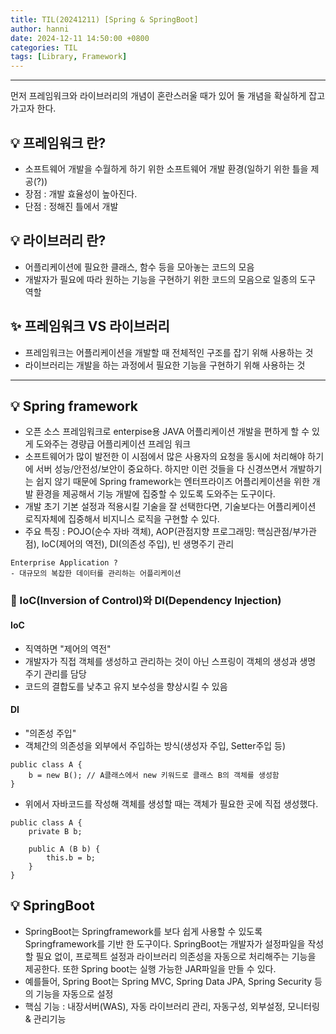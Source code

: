 ```yaml
---
title: TIL(20241211) [Spring & SpringBoot]
author: hanni
date: 2024-12-11 14:50:00 +0800
categories: TIL
tags: [Library, Framework]
---
```


----------------------------------------------------------------------------

먼저 프레임워크와 라이브러리의 개념이 혼란스러울 때가 있어 둘 개념을 확실하게 잡고 가고자 한다. 

## 💡 프레임워크 란?
- 소프트웨어 개발을 수월하게 하기 위한 소프트웨어 개발 환경(일하기 위한 틀을 제공(?))
- 장점 : 개발 효율성이 높아진다.
- 단점 : 정해진 틀에서 개발

## 💡 라이브러리 란?
- 어플리케이션에 필요한 클래스, 함수 등을 모아놓는 코드의 모음
- 개발자가 필요에 따라 원하는 기능을 구현하기 위한 코드의 모음으로 일종의 도구 역할

## ✨ 프레임워크 VS 라이브러리
- 프레임워크는 어플리케이션을 개발할 때 전체적인 구조를 잡기 위해 사용하는 것
- 라이브러리는 개발을 하는 과정에서 필요한 기능을 구현하기 위해 사용하는 것

----------------------------------------------------------

## 💡 Spring framework

- 오픈 소스 프레임워크로 enterpise용 JAVA 어플리케이션 개발을 편하게 할 수 있게 도와주는 경량급 어플리케이션 프레임 워크
- 소프트웨어가 많이 발전한 이 시점에서 많은 사용자의 요청을 동시에 처리해야 하기에 서버 성능/안전성/보안이 중요하다. 하지만 이런 것들을 다 신경쓰면서 개발하기는 쉽지 않기 때문에 Spring framework는 엔터프라이즈 어플리케이션을 위한 개발 환경을 제공해서 기능 개발에 집중할 수 있도록 도와주는 도구이다. 
- 개발 초기 기본 설정과 적용시킬 기술을 잘 선택한다면, 기술보다는 어플리케이션 로직자체에 집중해서 비지니스 로직을 구현할 수 있다.
- 주요 특징 : POJO(순수 자바 객체), AOP(관점지향 프로그래밍: 핵심관점/부가관점), IoC(제어의 역전), DI(의존성 주입), 빈 생명주기 관리
```
Enterprise Application ?
- 대규모의 복잡한 데이터를 관리하는 어플리케이션
```

### 📌 IoC(Inversion of Control)와 DI(Dependency Injection)

#### IoC
- 직역하면 "제어의 역전"
- 개발자가 직접 객체를 생성하고 관리하는 것이 아닌 스프링이 객체의 생성과 생명 주기 관리를 담당
- 코드의 결합도를 낮추고 유지 보수성을 향상시킬 수 있음

#### DI
- "의존성 주입"
- 객체간의 의존성을 외부에서 주입하는 방식(생성자 주입, Setter주입 등)

```
public class A {
    b = new B(); // A클래스에서 new 키워드로 클래스 B의 객체를 생성함
}

```

- 위에서 자바코드를 작성해 객체를 생성할 때는 객체가 필요한 곳에 직접 생성했다.

```
public class A {
    private B b;

    public A (B b) {
        this.b = b;
    }
}
```




## 💡 SpringBoot
- SpringBoot는 Springframework를 보다 쉽게 사용할 수 있도록 Springframework를 기반 한 도구이다. SpringBoot는 개발자가 설정파일을
작성할 필요 없이, 프로젝트 설정과 라이브러리 의존성을 자동으로 처리해주는 기능을 제공한다. 또한 Spring boot는 실행 가능한 JAR파일을
만들 수 있다.  
- 예를들어, Spring Boot는 Spring MVC, Spring Data JPA, Spring Security 등의 기능을 자동으로 설정
- 핵심 기능 : 내장서버(WAS), 자동 라이브러리 관리, 자동구성, 외부설정, 모니터링 & 관리기능


